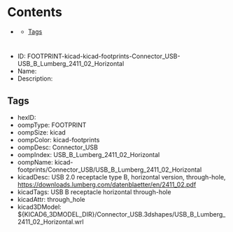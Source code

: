 



Contents
========

* [](#)
	* [Tags](#tags)

# 

- ID: FOOTPRINT-kicad-kicad-footprints-Connector_USB-USB_B_Lumberg_2411_02_Horizontal
- Name: 
- Description: 

## Tags

- hexID: 
- oompType: FOOTPRINT
- oompSize: kicad
- oompColor: kicad-footprints
- oompDesc: Connector_USB
- oompIndex: USB_B_Lumberg_2411_02_Horizontal
- oompName: kicad-footprints/Connector_USB/USB_B_Lumberg_2411_02_Horizontal
- kicadDesc: USB 2.0 receptacle type B, horizontal version, through-hole, https://downloads.lumberg.com/datenblaetter/en/2411_02.pdf
- kicadTags: USB B receptacle horizontal through-hole
- kicadAttr: through_hole
- kicad3DModel: ${KICAD6_3DMODEL_DIR}/Connector_USB.3dshapes/USB_B_Lumberg_2411_02_Horizontal.wrl
